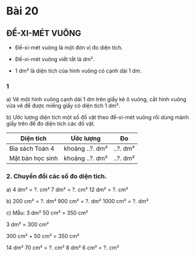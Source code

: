 # Bài 20

## ĐỀ-XI-MÉT VUÔNG


- Đề-xi-mét vuông là một đơn vị đo diện tích.


- Đề-xi-mét vuông viết tắt là dm².


- 1 dm² là diện tích của hình vuông có cạnh dài 1 dm.


### 1

a) Vẽ một hình vuông cạnh dài 1 dm trên giấy kẻ ô vuông, cắt hình vuông vừa vẽ để được miếng giấy có diện tích 1 dm².


b) Ước lượng diện tích một số đồ vật theo đề-xi-mét vuông rồi dùng mảnh giấy trên để đo diện tích các đồ vật.


| Diện tích | Ước lượng | Đo |
|---|---|---|
| Bìa sách Toán 4 | khoảng ..?. dm² | ..?. dm² |
| Mặt bàn học sinh | khoảng ..?. dm² | ..?. dm² |

### 2. Chuyển đổi các số đo diện tích.
a) 4 dm² = ?. cm²           7 dm² = ?. cm²          12 dm² = ?. cm²

b) 200 cm² = ?. dm²         900 cm² = ?. dm²         1000 cm² = ?. dm²

c) Mẫu: 3 dm² 50 cm² = 350 cm²

3 dm² = 300 cm²

300 cm² + 50 cm² = 350 cm²

14 dm² 70 cm² = ?. cm²              8 dm² 6 cm² = ?. cm²
